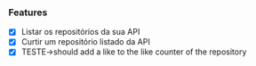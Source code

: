 ### Features
- [x] Listar os repositórios da sua API
- [x] Curtir um repositório listado da API
- [x] TESTE->should add a like to the like counter of the repository